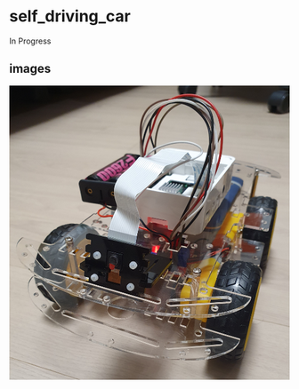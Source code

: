 # self_driving_car
In Progress

## images

![](https://github.com/sammiee5311/raspberry_pi/blob/master/self_driving_car/images/1.jpg)
